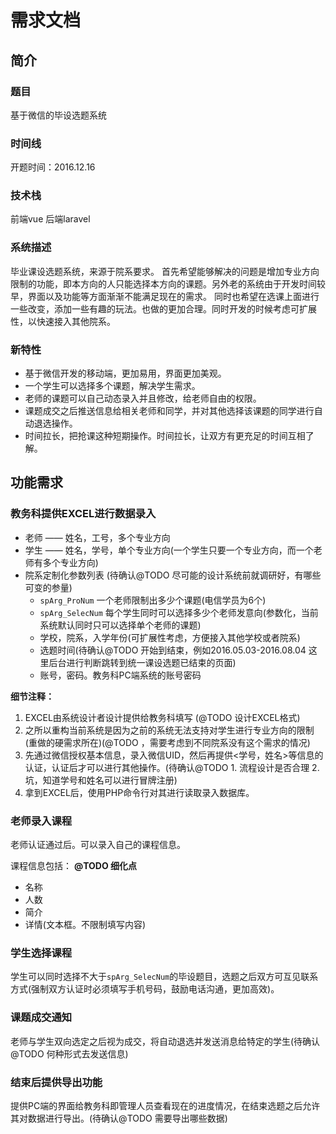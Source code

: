 # 需求文档
## 简介
### 题目
基于微信的毕设选题系统
### 时间线
开题时间：2016.12.16
### 技术栈
前端vue
后端laravel
### 系统描述
毕业课设选题系统，来源于院系要求。
首先希望能够解决的问题是增加专业方向限制的功能，即本方向的人只能选择本方向的课题。另外老的系统由于开发时间较早，界面以及功能等方面渐渐不能满足现在的需求。
同时也希望在选课上面进行一些改变，添加一些有趣的玩法。也做的更加合理。同时开发的时候考虑可扩展性，以快速接入其他院系。

### 新特性
- 基于微信开发的移动端，更加易用，界面更加美观。
- 一个学生可以选择多个课题，解决学生需求。
- 老师的课题可以自己动态录入并且修改，给老师自由的权限。
- 课题成交之后推送信息给相关老师和同学，并对其他选择该课题的同学进行自动退选操作。
- 时间拉长，把抢课这种短期操作。时间拉长，让双方有更充足的时间互相了解。

## 功能需求
### 教务科提供EXCEL进行数据录入
- 老师 —— 姓名，工号，多个专业方向
- 学生 —— 姓名，学号，单个专业方向(一个学生只要一个专业方向，而一个老师有多个专业方向)
- 院系定制化参数列表 (待确认@TODO 尽可能的设计系统前就调研好，有哪些可变的参量)
    - `spArg_ProNum` 一个老师限制出多少个课题(电信学员为6个)
    - `spArg_SelecNum` 每个学生同时可以选择多少个老师发意向(参数化，当前系统默认同时只可以选择单个老师的课题)
    - 学校，院系，入学年份(可扩展性考虑，方便接入其他学校或者院系)
    - 选题时间(待确认@TODO 开始到结束，例如2016.05.03-2016.08.04 这里后台进行判断跳转到统一课设选题已结束的页面)
    - 账号，密码。教务科PC端系统的账号密码

**细节注释：**
1. EXCEL由系统设计者设计提供给教务科填写 (@TODO 设计EXCEL格式)
2. 之所以重构当前系统是因为之前的系统无法支持对学生进行专业方向的限制(重做的硬需求所在)(@TODO ，需要考虑到不同院系没有这个需求的情况)
3. 先通过微信授权基本信息，录入微信UID，然后再提供<学号，姓名>等信息的认证，认证后才可以进行其他操作。(待确认@TODO 1. 流程设计是否合理 2.坑，知道学号和姓名可以进行冒牌注册)
4. 拿到EXCEL后，使用PHP命令行对其进行读取录入数据库。
### 老师录入课程
老师认证通过后。可以录入自己的课程信息。
 
  
课程信息包括： **@TODO 细化点**
- 名称
- 人数
- 简介
- 详情(文本框。不限制填写内容)

### 学生选择课程
学生可以同时选择不大于`spArg_SelecNum`的毕设题目，选题之后双方可互见联系方式(强制双方认证时必须填写手机号码，鼓励电话沟通，更加高效)。

### 课题成交通知
老师与学生双向选定之后视为成交，将自动退选并发送消息给特定的学生(待确认@TODO  何种形式去发送信息)

### 结束后提供导出功能
提供PC端的界面给教务科即管理人员查看现在的进度情况，在结束选题之后允许其对数据进行导出。(待确认@TODO 需要导出哪些数据)
